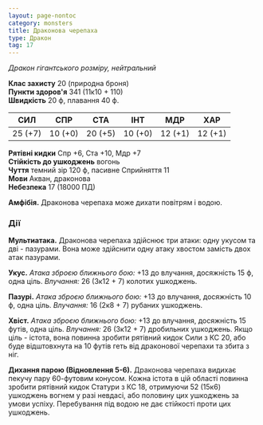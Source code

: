 ```yaml
---
layout: page-nontoc
category: monsters
title: Драконова черепаха
type: Дракон
tag: 17
---
```


_Дракон гігантського розміру, нейтральний_  

**Клас захисту** 20 (природна броня)    
**Пункти здоров'я** 341 (11к10 + 110)    
**Швидкість** 20 ф, плавання 40 ф.  

| СИЛ     | СПР     | СТА     | ІНТ     | МДР     | ХАР     |
| ------- | ------- | ------- | ------- | ------- | ------- |
| 25 (+7) | 10 (+0) | 20 (+5) | 10 (+0) | 12 (+1) | 12 (+1) |

**Рятівні кидки** Спр +6, Ста +10, Мдр +7    
**Стійкість до ушкоджень** вогонь    
**Чуття** темний зір 120 ф, пасивне Сприйняття 11    
**Мови** Акван, драконова    
**Небезпека** 17 (18000 ПД)  

**Амфібія.** Драконова черепаха може дихати повітрям і водою.

### Дії
**Мультиатака.** Драконова черепаха здійснює три атаки: одну укусом та дві - пазурами. Вона може здійснити одну атаку хвостом замість двох атак пазурами.    

**Укус.** _Атака зброєю ближнього бою:_ +13 до влучання, досяжність 15 ф, одна ціль. _Влучання:_ 26 (3к12 + 7) колотих ушкоджень.    

**Пазурі.** _Атака зброєю ближнього бою:_ +13 до влучання, досяжність 10 ф, одна ціль. _Влучання:_ 16 (2к8 + 7) рубаних ушкоджень.    

**Хвіст.** _Атака зброєю ближнього бою:_ +13 до влучання, досяжність 15 футів, одна ціль. _Влучання:_ 26 (3к12 + 7) дробильних ушкоджень. Якщо ціль - істота, вона повинна зробити рятівний кидок Сили з КС 20, або буде відштовхнута на 10 футів геть від драконової черепахи та збита з ніг.    

**Дихання парою (Відновлення 5-6).** Драконова черепаха видихає пекучу пару 60-футовим конусом. Кожна істота в цій області повинна зробити рятівний кидок Статури з КС 18, отримуючи 52 (15к6) ушкоджень вогнем у разі невдасі, або половину цих ушкоджень за умови успіху. Перебування під водою не дає стійкості проти цих ушкоджень.
